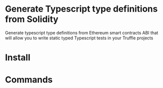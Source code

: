 # Generate Typescript type definitions from Solidity

Generate typescript type definitions from Ethereum smart contracts ABI that will allow you to write static typed Typescript tests in your Truffle projects

# Install 

# Commands
